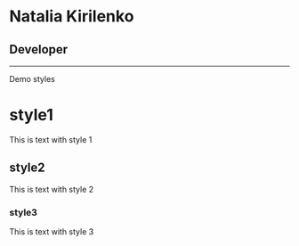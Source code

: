# Natalia Kirilenko

## Developer

---
Demo styles
# style1
This is text with style 1

## style2
This is text with style 2

### style3
This is text with style 3

